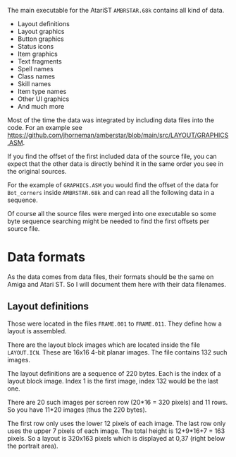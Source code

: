 The main executable for the AtariST `AMBRSTAR.68k` contains all kind of data.

- Layout definitions
- Layout graphics
- Button graphics
- Status icons
- Item graphics
- Text fragments
- Spell names
- Class names
- Skill names
- Item type names
- Other UI graphics
- And much more


Most of the time the data was integrated by including data files into the code. For an example see https://github.com/jhorneman/amberstar/blob/main/src/LAYOUT/GRAPHICS.ASM.

If you find the offset of the first included data of the source file, you can expect that the other data is directly behind it in the same order you see in the original sources.

For the example of `GRAPHICS.ASM` you would find the offset of the data for `Bot_corners` inside `AMBRSTAR.68k`  and can read all the following data in a sequence.

Of course all the source files were merged into one executable so some byte sequence searching might be needed to find the first offsets per source file.

# Data formats

As the data comes from data files, their formats should be the same on Amiga and Atari ST. So I will document them here with their data filenames.

## Layout definitions

Those were located in the files `FRAME.001` to `FRAME.011`. They define how a layout is assembled.

There are the layout block images which are located inside the file `LAYOUT.ICN`. These are 16x16 4-bit planar images. The file contains 132 such images.

The layout definitions are a sequence of 220 bytes. Each is the index of a layout block image. Index 1 is the first image, index 132 would be the last one.

There are 20 such images per screen row (20\*16 = 320 pixels) and 11 rows. So you have 11\*20 images (thus the 220 bytes).

The first row only uses the lower 12 pixels of each image. The last row only uses the upper 7 pixels of each image. The total height is 12+9\*16+7 = 163 pixels. So a layout is 320x163 pixels which is displayed at 0,37 (right below the portrait area).
